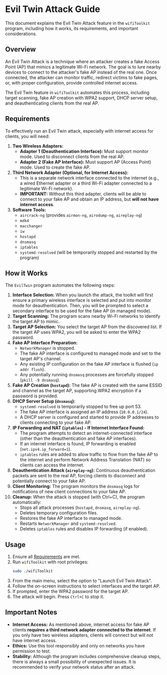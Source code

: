 # Evil Twin Attack Guide

This document explains the Evil Twin Attack feature in the `wifiToolkit` program, including how it works, its requirements, and important considerations.

## Overview

An Evil Twin Attack is a technique where an attacker creates a fake Access Point (AP) that mimics a legitimate Wi-Fi network. The goal is to lure nearby devices to connect to the attacker's fake AP instead of the real one. Once connected, the attacker can monitor traffic, redirect victims to fake pages, or, with proper configuration, provide controlled internet access.

The Evil Twin feature in `wifiToolkit` automates this process, including target scanning, fake AP creation with WPA2 support, DHCP server setup, and deauthenticating clients from the real AP.

## Requirements

To effectively run an Evil Twin attack, especially with internet access for clients, you will need:

1.  **Two Wireless Adapters:**
    *   **Adapter 1 (Deauthentication Interface):** Must support monitor mode. Used to disconnect clients from the real AP.
    *   **Adapter 2 (Fake AP Interface):** Must support AP (Access Point) mode. Used to create the fake AP.
2.  **Third Network Adapter (Optional, for Internet Access):**
    *   This is a separate network interface connected to the internet (e.g., a wired Ethernet adapter or a third Wi-Fi adapter connected to a legitimate Wi-Fi network).
    *   **IMPORTANT:** Without this third adapter, clients will be able to connect to your fake AP and obtain an IP address, but **will not have internet access**.
3.  **Software Tools:**
    *   `aircrack-ng` (provides `airmon-ng`, `airodump-ng`, `aireplay-ng`)
    *   `mdk4`
    *   `macchanger`
    *   `iw`
    *   `hostapd`
    *   `dnsmasq`
    *   `iptables`
    *   `systemd-resolved` (will be temporarily stopped and restarted by the program)

## How it Works

The `EvilTwin` program automates the following steps:

1.  **Interface Selection:** When you launch the attack, the toolkit will first ensure a primary wireless interface is selected and put into monitor mode for deauthentication. Then, you will be prompted to select a secondary interface to be used for the fake AP (in managed mode).
2.  **Target Scanning:** The program scans nearby Wi-Fi networks to identify the target AP to mimic.
3.  **Target AP Selection:** You select the target AP from the discovered list. If the target AP uses WPA2, you will be asked to enter the WPA2 password.
4.  **Fake AP Interface Preparation:**
    *   `NetworkManager` is stopped.
    *   The fake AP interface is configured to managed mode and set to the target AP's channel.
    *   Any existing IP configuration on the fake AP interface is flushed (`ip addr flush`).
    *   Any potentially running `dnsmasq` processes are forcefully stopped (`pkill -9 dnsmasq`).
5.  **Fake AP Creation (`hostapd`):** The fake AP is created with the same ESSID and channel as the target AP, supporting WPA2 encryption if a password is provided.
6.  **DHCP Server Setup (`dnsmasq`):**
    *   `systemd-resolved` is temporarily stopped to free up port 53.
    *   The fake AP interface is assigned an IP address (`10.0.0.1/24`).
    *   A DHCP server is configured and started to provide IP addresses to clients connecting to your fake AP.
7.  **IP Forwarding and NAT (`iptables`) - If Internet Interface Found:**
    *   The program attempts to detect an internet-connected interface (other than the deauthentication and fake AP interfaces).
    *   If an internet interface is found, IP forwarding is enabled (`net.ipv4.ip_forward=1`).
    *   `iptables` rules are added to allow traffic to flow from the fake AP to the internet and perform Network Address Translation (NAT) so clients can access the internet.
8.  **Deauthentication Attack (`aireplay-ng`):** Continuous deauthentication packets are sent to the real AP, forcing clients to disconnect and potentially connect to your fake AP.
9.  **Client Monitoring:** The program monitors the `dnsmasq` logs for notifications of new client connections to your fake AP.
10. **Cleanup:** When the attack is stopped (with Ctrl+C), the program automatically:
    *   Stops all attack processes (`hostapd`, `dnsmasq`, `aireplay-ng`).
    *   Deletes temporary configuration files.
    *   Restores the fake AP interface to managed mode.
    *   Restarts `NetworkManager` and `systemd-resolved`.
    *   Deletes `iptables` rules and disables IP forwarding (if enabled).

## Usage

1.  Ensure all [Requirements](#requirements) are met.
2.  Run `wifiToolkit` with root privileges:
    ```bash
    sudo ./wifiToolkit
    ```
3.  From the main menu, select the option to "Launch Evil Twin Attack".
4.  Follow the on-screen instructions to select interfaces and the target AP.
5.  If prompted, enter the WPA2 password for the target AP.
6.  The attack will begin. Press `Ctrl+C` to stop it.

## Important Notes

*   **Internet Access:** As mentioned above, internet access for fake AP clients **requires a third network adapter connected to the internet**. If you only have two wireless adapters, clients will connect but will not have internet access.
*   **Ethics:** Use this tool responsibly and only on networks you have permission to test.
*   **Stability:** Although the program includes comprehensive cleanup steps, there is always a small possibility of unexpected issues. It is recommended to verify your network status after an attack.
